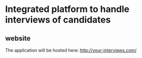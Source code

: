 # Integrated platform to handle interviews of candidates
## website
The application will be hosted here: http://your-interviews.com/

